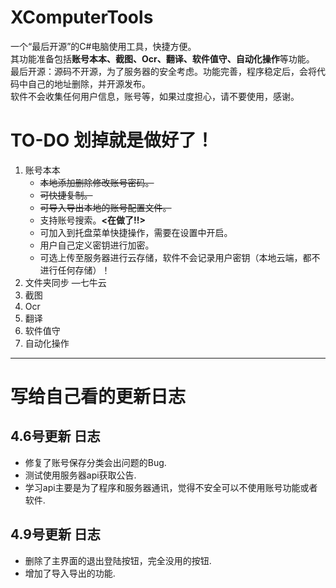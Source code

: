 # XComputerTools
一个“最后开源”的C#电脑使用工具，快捷方便。   
其功能准备包括**账号本本、截图、Ocr、翻译、软件值守、自动化操作**等功能。   
最后开源：源码不开源，为了服务器的安全考虑。功能完善，程序稳定后，会将代码中自己的地址删除，并开源发布。   
软件不会收集任何用户信息，账号等，如果过度担心，请不要使用，感谢。   

   


# TO-DO 划掉就是做好了！
1. 账号本本
   - ~~本地添加删除修改账号密码。~~
   - ~~可快捷复制。~~
   - ~~可导入导出本地的账号配置文件。~~
   - 支持账号搜索。**<在做了!!>**
   - 可加入到托盘菜单快捷操作，需要在设置中开启。
   - 用户自己定义密钥进行加密。
   - 可选上传至服务器进行云存储，软件不会记录用户密钥（本地云端，都不进行任何存储）！
2. 文件夹同步 —七牛云
3. 截图
4. Ocr
5. 翻译
6. 软件值守
7. 自动化操作   


---
# 写给自己看的更新日志

## 4.6号更新 日志

- 修复了账号保存分类会出问题的Bug.
- 测试使用服务器api获取公告.
- 学习api主要是为了程序和服务器通讯，觉得不安全可以不使用账号功能或者软件.

## 4.9号更新 日志

- 删除了主界面的退出登陆按钮，完全没用的按钮.
- 增加了导入导出的功能.

